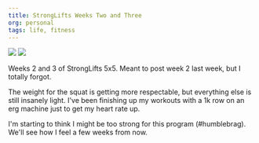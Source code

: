 ```yaml
---
title: StrongLifts Weeks Two and Three
org: personal
tags: life, fitness
---
```


![](/images/StrongLifts-week-2.jpg)
![](/images/StrongLifts-week-3.jpg)

Weeks 2 and 3 of StrongLifts 5x5. Meant to post week 2 last week, but I
totally forgot.

The weight for the squat is getting more respectable, but everything else is
still insanely light. I've been finishing up my workouts with a 1k row on an
erg machine just to get my heart rate up.

I'm starting to think I might be too strong for this program (#humblebrag).
We'll see how I feel a few weeks from now.
